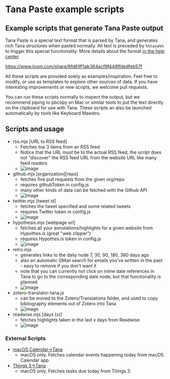 # Tana Paste example scripts

## Example scripts that generate Tana Paste output

Tana Paste is a special text format that is parsed by Tana, and generates rich Tana structures when pasted normally. All text is preceded by `%%tana%%` to trigger this special functionality. More details about the format [in the help center](https://help.tana.inc/build-tutorials/tana-paste.html).

https://www.loom.com/share/6fd81ff1ab364acf9f448ffdedfeb57f

All these scripts are provided solely as examples/inspiration. Feel free to modify, or use as templates to explore other sources of data. If you have interesting improvements or new scripts, we welcome pull requests.

You can run these scripts normally to inspect the output, but we recommend piping to pbcopy on Mac or similar tools to put the text directly on the clipboard for use with Tana. These scripts an also be launched automatically by tools like Keyboard Maestro.

## Scripts and usage

- rss.mjs [URL to RSS feed]
  - Fetches top 3 items from an RSS feed
  - Notice that the URL must be to the actual RSS feed, the script does not "discover" the RSS feed URL from the website URL like many feed readers
  - ![image](https://user-images.githubusercontent.com/61575/188881503-12e70e93-6f73-4f1d-bf5d-30d2094818d1.png)
- github.mjs [organization][repo]
  - fetches five pull requests from the given org/repo
  - requires githubToken in config.js
  - many other kinds of data can be fetched with the Github API
  - ![image](https://user-images.githubusercontent.com/61575/188881329-1d97325e-e503-4d2e-a659-77631a3bfa0a.png)
- twitter.mjs [tweet id]
  - fetches the tweet specified and some related tweets
  - requires Twitter token in config.js
  - ![image](https://user-images.githubusercontent.com/61575/188881173-01cc0dfc-eeec-4e20-9cad-e9b102489de2.png)
- hypothesis.mjs [webpage url]
  - fetches all your annotations/highlights for a given website from Hypothes.is (great "web clipper")
  - requires Hypothes.is token in config.js
  - ![image](https://user-images.githubusercontent.com/61575/188881856-00987def-eb21-442a-a265-6b10c52169b3.png)
- retro.mjs
  - generates links to the daily node 7, 30, 90, 180, 360 days ago
  - also an automatic GMail search for emails you've written in the past - easy to remove if you don't want it
  - note that you can currently not click on inline date references in Tana to go to the corresponding date node, but that functionality is planned
  - ![image](https://user-images.githubusercontent.com/61575/188881604-43a65115-46cc-4cbb-a780-5b4e57e9b7b5.png)
- zotero-translator-tana.js
  - can be moved to the Zotero/Translations folder, and used to copy bibliography elements out of Zotero into Tana
  - ![image](https://user-images.githubusercontent.com/61575/188881053-dfdab35a-b24b-4d48-9556-5ad00c34c208.png)
- readwise.mjs [days (x)]
  - fetches highlights taken in the last x days from Readwise
  - ![image](https://user-images.githubusercontent.com/8036315/193777925-f9de1f80-c755-4ffd-a2d1-0e9125795f7b.png)

### External Scripts

- [macOS Calendar->Tana](https://github.com/willplatnick/calendar-tana)
  - macOS only. Fetches calendar events happening today from macOS Calendar app.
- [Things 3->Tana](https://github.com/willplatnick/things-tana)
  - macOS only. Fetches tasks due today from Things 3.
  
